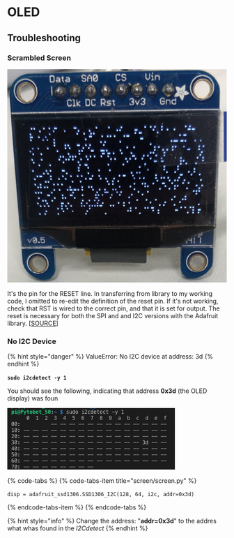 # OLED

## Troubleshooting 

### Scrambled Screen

![Scrambled Screen](../../../.gitbook/assets/img_2994.jpg)

It's the pin for the RESET line. In transferring from library to my working code, I omitted to re-edit the definition of the reset pin. If it's not working, check that RST is wired to the correct pin, and that it is set for output. The reset is necessary for both the SPI and and I2C versions with the Adafruit library. \[[SOURCE](http://engineeringnotes.blogspot.com/2015/03/why-is-oled-display-scrambled-random.html)\]

### No I2C Device

{% hint style="danger" %}
ValueError: No I2C device at address: 3d
{% endhint %}

**`sudo i2cdetect -y 1`**

You should see the following, indicating that address **0x3d** \(the OLED display\) was foun

![I2C address 3D](../../../.gitbook/assets/screenshot-2019-04-13-at-14.13.53.png)

{% code-tabs %}
{% code-tabs-item title="screen/screen.py" %}
```text
disp = adafruit_ssd1306.SSD1306_I2C(128, 64, i2c, addr=0x3d)
```
{% endcode-tabs-item %}
{% endcode-tabs %}

{% hint style="info" %}
Change the address: "**addr=0x3d**" to the addres what whas found in the _I2Cdetect_
{% endhint %}



